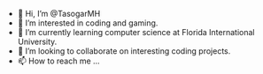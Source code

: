 - 👋 Hi, I’m @TasogarMH
- 👀 I’m interested in coding and gaming.
- 🌱 I’m currently learning computer science at Florida International University. 
- 💞️ I’m looking to collaborate on interesting coding projects.
- 📫 How to reach me ...

<!---
TasogarMH/TasogarMH is a ✨ special ✨ repository because its `README.md` (this file) appears on your GitHub profile.
You can click the Preview link to take a look at your changes.
--->
